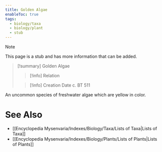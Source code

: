```yaml
---
title: Golden Algae
enableToc: true
tags:
  - biology/taxa
  - biology/plant
  - stub
---
```


> [!note]
> This page is a stub and has more information that can be added.

> [!summary] Golden Algae
> > [!info] Relation
>
> > [!info] Creation Date
> > c. BT 511

An uncommon species of freshwater algae which are yellow in color.

# See Also
- [[Encyclopedia Mysenvaria/Indexes/Biology/Taxa/Lists of Taxa|Lists of Taxa]]
- [[Encyclopedia Mysenvaria/Indexes/Biology/Plants/Lists of Plants|Lists of Plants]]
